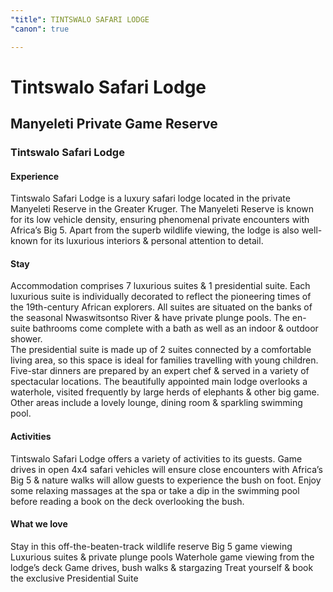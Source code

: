 ```yaml
---
"title": TINTSWALO SAFARI LODGE
"canon": true

---
```


# Tintswalo Safari Lodge
## Manyeleti Private Game Reserve
### Tintswalo Safari Lodge

#### Experience
Tintswalo Safari Lodge is a luxury safari lodge located in the private Manyeleti Reserve in the Greater Kruger.
The Manyeleti Reserve is known for its low vehicle density, ensuring phenomenal private encounters with Africa’s Big 5.  Apart from the superb wildlife viewing, the lodge is also well-known for its luxurious interiors &amp; personal attention to detail.

#### Stay
Accommodation comprises 7 luxurious suites &amp; 1 presidential suite.
Each luxurious suite is individually decorated to reflect the pioneering times of the 19th-century African explorers.  All suites are situated on the banks of the seasonal Nwaswitsontso River &amp; have private plunge pools.  The en-suite bathrooms come complete with a bath as well as an indoor &amp; outdoor shower.  
The presidential suite is made up of 2 suites connected by a comfortable living area, so this space is ideal for families travelling with young children.  Five-star dinners are prepared by an expert chef &amp; served in a variety of spectacular locations.
The beautifully appointed main lodge overlooks a waterhole, visited frequently by large herds of elephants &amp; other big game.  Other areas include a lovely lounge, dining room &amp; sparkling swimming pool.

#### Activities
Tintswalo Safari Lodge offers a variety of activities to its guests.  Game drives in open 4x4 safari vehicles will ensure close encounters with Africa’s Big 5 &amp; nature walks will allow guests to experience the bush on foot.
Enjoy some relaxing massages at the spa or take a dip in the swimming pool before reading a book on the deck overlooking the bush.


#### What we love
Stay in this off-the-beaten-track wildlife reserve
Big 5 game viewing
Luxurious suites &amp; private plunge pools
Waterhole game viewing from the lodge’s deck
Game drives, bush walks &amp; stargazing
Treat yourself &amp; book the exclusive Presidential Suite